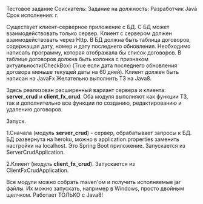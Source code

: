 Тестовое задание
Соискатель: 
Задание на должность: Разработчик Java
Срок исполнения:                      г.

Существует клиент-серверное приложение с БД. С БД может взаимодействовать только сервер. Клиент с сервером должен взаимодействовать через Http. В БД должна быть таблица договоров, содержащая дату, номер и дату последнего обновления.
Необходимо написать программу, которая отображала бы список договоров. В таблице договоров должна быть колонка с признаком актуальности(CheckBox) (True если дата последнего обновления договора меньше текущей даты на 60 дней).
Клиент должен быть написан на JavaFx
Желательно выполнить ТЗ на Java8.

Здесь реализован расширенный вариант сервера и клиента: **server_crud** и **client_fx_crud**.
Оба модуля выполняют как функции ТЗ, так и дополнительно все функции по созданию, редактированию и удалению договоров. 
 

Запуск.

1.Сначала (модуль **server_crud**) - сервер, обрабатывает запросы к БД. БД развернута на heroku, можно в application.properties заменить настройки на localhost.
Это Spring Boot приложение. Запускается из ServerCrudApplication.

2.Клиент (модуль **client_fx_crud**). Запускается из ClientFxCrudApplication.

Все модули можно собрать maven'ом и получить исполняемые jar файлы. Их можно запускать, например в Windows, просто двойным щелчком.
Работает ТОЛЬКО с Java8! 


